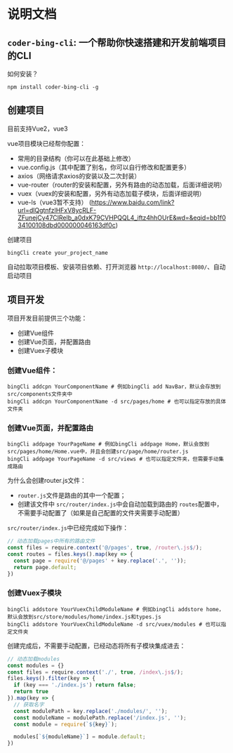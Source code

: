 # 说明文档
## `coder-bing-cli`: 一个帮助你快速搭建和开发前端项目的CLI

如何安装？

```shell
npm install coder-bing-cli -g
```

## 创建项目

目前支持Vue2，vue3

vue项目模块已经帮你配置：

* 常用的目录结构（你可以在此基础上修改）
* vue.config.js（其中配置了别名，你可以自行修改和配置更多）
* axios（网络请求axios的安装以及二次封装）
* vue-router（router的安装和配置，另外有路由的动态加载，后面详细说明）
* vuex（vuex的安装和配置，另外有动态加载子模块，后面详细说明）
* vue-ls（vue3暂不支持） (https://www.baidu.com/link?url=dlQgtnfzlHFxV8ycRLF-ZFunejCy47CIRelb_a0dxK79CVHPQQL4_iftz4hhOUrE&wd=&eqid=bb1f034100108dbd000000046163df0c)


创建项目

```shell
bingCli create your_project_name
```

自动拉取项目模板、安装项目依赖、打开浏览器 `http://localhost:8080/`、自动启动项目



## 项目开发

项目开发目前提供三个功能：

* 创建Vue组件
* 创建Vue页面，并配置路由
* 创建Vuex子模块



### 创建Vue组件：

````shell
bingCli addcpn YourComponentName # 例如bingCli add NavBar，默认会存放到src/components文件夹中
bingCli addcpn YourComponentName -d src/pages/home # 也可以指定存放的具体文件夹
````



### 创建Vue页面，并配置路由

```shell
bingCli addpage YourPageName # 例如bingCli addpage Home，默认会放到src/pages/home/Home.vue中，并且会创建src/page/home/router.js
bingCli addpage YourPageName -d src/views # 也可以指定文件夹，但需要手动集成路由
```

为什么会创建router.js文件：

* `router.js`文件是路由的其中一个配置；
* 创建该文件中 `src/router/index.js`中会自动加载到路由的 `routes`配置中，不需要手动配置了（如果是自己配置的文件夹需要手动配置）

`src/router/index.js`中已经完成如下操作：

```js
// 动态加载pages中所有的路由文件
const files = require.context('@/pages', true, /router\.js$/);
const routes = files.keys().map(key => {
  const page = require('@/pages' + key.replace('.', ''));
  return page.default;
})
```


### 创建Vuex子模块

```shell
bingCli addstore YourVuexChildModuleName # 例如bingCli addstore home，默认会放到src/store/modules/home/index.js和types.js
bingCli addstore YourVuexChildModuleName -d src/vuex/modules # 也可以指定文件夹
```

创建完成后，不需要手动配置，已经动态将所有子模块集成进去：

```js
// 动态加载modules
const modules = {}
const files = require.context('./', true, /index\.js$/);
files.keys().filter(key => {
  if (key === './index.js') return false;
  return true
}).map(key => {  
  // 获取名字
  const modulePath = key.replace('./modules/', '');
  const moduleName = modulePath.replace('/index.js', '');
  const module = require(`${key}`);

  modules[`${moduleName}`] = module.default;
})
```
